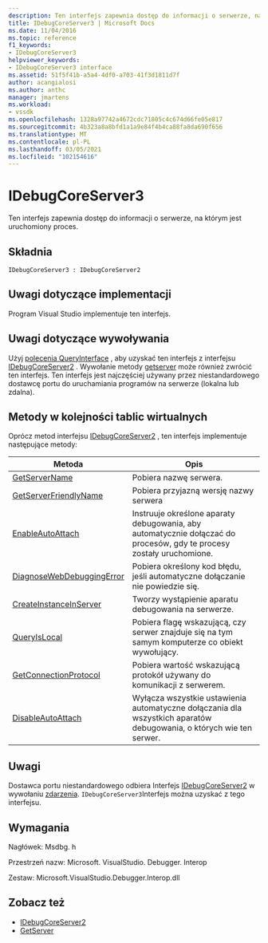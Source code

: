 ```yaml
---
description: Ten interfejs zapewnia dostęp do informacji o serwerze, na którym jest uruchomiony proces.
title: IDebugCoreServer3 | Microsoft Docs
ms.date: 11/04/2016
ms.topic: reference
f1_keywords:
- IDebugCoreServer3
helpviewer_keywords:
- IDebugCoreServer3 interface
ms.assetid: 51f5f41b-a5a4-4df0-a703-41f3d1811d7f
author: acangialosi
ms.author: anthc
manager: jmartens
ms.workload:
- vssdk
ms.openlocfilehash: 1328a97742a4672cdc71805c4c674d66fe05e817
ms.sourcegitcommit: 4b323a8a8bfd1a1a9e84f4b4ca88fa8da690f656
ms.translationtype: MT
ms.contentlocale: pl-PL
ms.lasthandoff: 03/05/2021
ms.locfileid: "102154616"
---
```

# <a name="idebugcoreserver3"></a>IDebugCoreServer3
Ten interfejs zapewnia dostęp do informacji o serwerze, na którym jest uruchomiony proces.

## <a name="syntax"></a>Składnia

```
IDebugCoreServer3 : IDebugCoreServer2
```

## <a name="notes-for-implementers"></a>Uwagi dotyczące implementacji
 Program Visual Studio implementuje ten interfejs.

## <a name="notes-for-callers"></a>Uwagi dotyczące wywoływania
 Użyj [polecenia QueryInterface](/cpp/atl/queryinterface) , aby uzyskać ten interfejs z interfejsu [IDebugCoreServer2](../../../extensibility/debugger/reference/idebugcoreserver2.md) . Wywołanie metody [getserver](../../../extensibility/debugger/reference/idebugdefaultport2-getserver.md) może również zwrócić ten interfejs. Ten interfejs jest najczęściej używany przez niestandardowego dostawcę portu do uruchamiania programów na serwerze (lokalna lub zdalna).

## <a name="methods-in-vtable-order"></a>Metody w kolejności tablic wirtualnych
 Oprócz metod interfejsu [IDebugCoreServer2](../../../extensibility/debugger/reference/idebugcoreserver2.md) , ten interfejs implementuje następujące metody:

|Metoda|Opis|
|------------|-----------------|
|[GetServerName](../../../extensibility/debugger/reference/idebugcoreserver3-getservername.md)|Pobiera nazwę serwera.|
|[GetServerFriendlyName](../../../extensibility/debugger/reference/idebugcoreserver3-getserverfriendlyname.md)|Pobiera przyjazną wersję nazwy serwera|
|[EnableAutoAttach](../../../extensibility/debugger/reference/idebugcoreserver3-enableautoattach.md)|Instruuje określone aparaty debugowania, aby automatycznie dołączać do procesów, gdy te procesy zostały uruchomione.|
|[DiagnoseWebDebuggingError](../../../extensibility/debugger/reference/idebugcoreserver3-diagnosewebdebuggingerror.md)|Pobiera określony kod błędu, jeśli automatyczne dołączanie nie powiedzie się.|
|[CreateInstanceInServer](../../../extensibility/debugger/reference/idebugcoreserver3-createinstanceinserver.md)|Tworzy wystąpienie aparatu debugowania na serwerze.|
|[QueryIsLocal](../../../extensibility/debugger/reference/idebugcoreserver3-queryislocal.md)|Pobiera flagę wskazującą, czy serwer znajduje się na tym samym komputerze co obiekt wywołujący.|
|[GetConnectionProtocol](../../../extensibility/debugger/reference/idebugcoreserver3-getconnectionprotocol.md)|Pobiera wartość wskazującą protokół używany do komunikacji z serwerem.|
|[DisableAutoAttach](../../../extensibility/debugger/reference/idebugcoreserver3-disableautoattach.md)|Wyłącza wszystkie ustawienia automatyczne dołączania dla wszystkich aparatów debugowania, o których wie ten serwer.|

## <a name="remarks"></a>Uwagi
 Dostawca portu niestandardowego odbiera Interfejs [IDebugCoreServer2](../../../extensibility/debugger/reference/idebugcoreserver2.md) w wywołaniu [zdarzenia](../../../extensibility/debugger/reference/idebugportevents2-event.md). `IDebugCoreServer3`Interfejs można uzyskać z tego interfejsu.

## <a name="requirements"></a>Wymagania
 Nagłówek: Msdbg. h

 Przestrzeń nazw: Microsoft. VisualStudio. Debugger. Interop

 Zestaw: Microsoft.VisualStudio.Debugger.Interop.dll

## <a name="see-also"></a>Zobacz też
- [IDebugCoreServer2](../../../extensibility/debugger/reference/idebugcoreserver2.md)
- [GetServer](../../../extensibility/debugger/reference/idebugdefaultport2-getserver.md)
